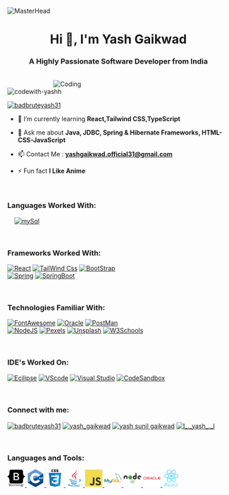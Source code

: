 ![MasterHead](https://user-images.githubusercontent.com/74038190/225813708-98b745f2-7d22-48cf-9150-083f1b00d6c9.gif)
<h1 align="center">Hi 👋, I'm Yash Gaikwad</h1>
<h3 align="center">A Highly Passionate Software Developer from India</h3>
<br>
<img align="right" alt="Coding" width="400" src="https://camo.githubusercontent.com/c1dcb74cc1c1835b1d716f5051499a2814c683c806b15f04b0eba492863703e9/68747470733a2f2f63646e2e6472696262626c652e636f6d2f75736572732f3733303730332f73637265656e73686f74732f363538313234332f6176656e746f2e676966">
<p align="left"> <img src="https://komarev.com/ghpvc/?username=codewith-yashh&label=Profile%20views&color=0e75b6&style=flat" alt="codewith-yashh" /> </p>
<p align="left"> <a href="https://twitter.com/badbruteyash31" target="blank"><img src="https://img.shields.io/twitter/follow/badbruteyash31?logo=twitter&style=for-the-badge" alt="badbruteyash31" /></a> </p>

- 🌱 I’m currently learning **React,Tailwind CSS,TypeScript**

- 💬 Ask me about **Java, JDBC, Spring & Hibernate Frameworks, HTML-CSS-JavaScript**

- 📫 Contact Me : **yashgaikwad.official31@gmail.com**

- ⚡ Fun fact **I Like Anime**
<br>

<h3 align="left">Languages Worked With:</h3>
<p align="left"> 
<a href="" target="blank"><img src="https://img.shields.io/badge/HTML5-E34F26?style=for-the-badge&logo=html5&logoColor=white" alt="" /><a/>
<a href="" target="blank"><img src="https://img.shields.io/badge/CSS3-1572B6?style=for-the-badge&logo=css3&logoColor=white" alt="" /><a/>
<a href="" target="blank"><img src="https://img.shields.io/badge/JavaScript-323330?style=for-the-badge&logo=javascript&logoColor=F7DF1E" alt="" /><a/>
<a href="" target="blank"><img src="https://img.shields.io/badge/json-5E5C5C?style=for-the-badge&logo=json&logoColor=white" alt="" /><a/>
<a href="https://www.mysql.com/" target="blank"><img src="https://img.shields.io/badge/MySQL-005C84?style=for-the-badge&logo=mysql&logoColor=white" alt="mySql" /></a>
</p>
<br>
  
<h3 align="left">Frameworks Worked With:</h3>
<p align="left">
<a href="https://react.dev/" target="blank"><img src="https://img.shields.io/badge/React-20232A?style=for-the-badge&logo=react&logoColor=61DAFB" alt="React" /><a/>
<a href="https://tailwindcss.com/" target="blank"><img src="https://img.shields.io/badge/Tailwind_CSS-38B2AC?style=for-the-badge&logo=tailwind-css&logoColor=white" alt="TailWind Css" /><a/>
<a href="https://getbootstrap.com/" target="blank"><img src="https://img.shields.io/badge/Bootstrap-563D7C?style=for-the-badge&logo=bootstrap&logoColor=white" alt="BootStrap" /><a/><br>
<a href="https://spring.io/" target="blank"><img src="https://img.shields.io/badge/Spring-6DB33F?style=for-the-badge&logo=spring&logoColor=white" alt="Spring" /><a/>
<a href="https://spring.io/projects/spring-boot/" target="blank"><img src="https://img.shields.io/badge/Spring_Boot-F2F4F9?style=for-the-badge&logo=spring-boot" alt="SpringBoot" /><a/>
</p>
<br>
  
<h3 align="left">Technologies Familiar With:</h3>
<p align="left"> 
<a href="https://fontawesome.com/" target="blank"><img src="https://img.shields.io/badge/Font_Awesome-339AF0?style=for-the-badge&logo=fontawesome&logoColor=white" alt="FontAwesome" /><a/>
<a href="https://www.oracle.com/" target="blank"><img src="https://img.shields.io/badge/Oracle-F80000?style=for-the-badge&logo=Oracle&logoColor=white" alt="Oracle" /></a>
<a href="https://www.postman.com/" target="blank"><img src="https://img.shields.io/badge/Postman-FF6C37?style=for-the-badge&logo=Postman&logoColor=white" alt="PostMan" /><a/><br>
<a href="https://nodejs.org/en" target="blank"><img src="https://img.shields.io/badge/Node%20js-339933?style=for-the-badge&logo=nodedotjs&logoColor=white" alt="NodeJS" /><a/>
<a href="https://www.pexels.com/" target="blank"><img src="https://img.shields.io/badge/Pexels-05A081?style=for-the-badge&logo=pexels&logoColor=white" alt="Pexels" /><a/>
<a href="https://unsplash.com/" target="blank"><img src="https://img.shields.io/badge/Unsplash-000000?style=for-the-badge&logo=Unsplash&logoColor=white" alt="Unsplash" /><a/>
<a href="https://www.w3schools.com/" target="blank"><img src="https://img.shields.io/badge/W3Schools-04AA6D?style=for-the-badge&logo=W3Schools&logoColor=white" alt="W3Schools" /><a/>
<a href="" target="blank"><img src="" alt="" /><a/>
<a href="" target="blank"><img src="" alt="" /><a/>
<a href="" target="blank"><img src="" alt="" /><a/>
</p>
<br>
  
<h3 align="left">IDE's Worked On:</h3>
<p align="left"> 
<a href="https://www.eclipse.org/ide/" target="blank"><img src="https://img.shields.io/badge/Eclipse-2C2255?style=for-the-badge&logo=eclipse&logoColor=white" alt="Ecilipse" /><a/>
<a href="https://code.visualstudio.com/" target="blank"><img src="https://img.shields.io/badge/VSCode-0078D4?style=for-the-badge&logo=visual%20studio%20code&logoColor=white" alt="VScode" /><a/>
<a href="https://visualstudio.microsoft.com/" target="blank"><img src="https://img.shields.io/badge/Visual_Studio-5C2D91?style=for-the-badge&logo=visual%20studio&logoColor=white" alt="Visual Studio" /><a/>
<a href="https://codesandbox.io/" target="blank"><img src="https://img.shields.io/badge/Codesandbox-000000?style=for-the-badge&logo=CodeSandbox&logoColor=white" alt="CodeSandbox" /><a/>
</p>
<br>
  
<h3 align="left">Connect with me:</h3>
<p align="left">
<a href="https://twitter.com/badbruteyash31" target="blank"><img align="center" src="https://raw.githubusercontent.com/rahuldkjain/github-profile-readme-generator/master/src/images/icons/Social/twitter.svg" alt="badbruteyash31" height="30" width="40" /></a>
<a href="https://linkedin.com/in/yash_gaikwad" target="blank"><img align="center" src="https://raw.githubusercontent.com/rahuldkjain/github-profile-readme-generator/master/src/images/icons/Social/linked-in-alt.svg" alt="yash_gaikwad" height="30" width="40" /></a>
<a href="https://fb.com/yash sunil gaikwad" target="blank"><img align="center" src="https://raw.githubusercontent.com/rahuldkjain/github-profile-readme-generator/master/src/images/icons/Social/facebook.svg" alt="yash sunil gaikwad" height="30" width="40" /></a>
<a href="https://instagram.com/l_._yash_._l" target="blank"><img align="center" src="https://raw.githubusercontent.com/rahuldkjain/github-profile-readme-generator/master/src/images/icons/Social/instagram.svg" alt="l_._yash_._l" height="30" width="40" /></a>
</p>
<br>

<h3 align="left">Languages and Tools:</h3>
<p align="left"> <a href="https://getbootstrap.com" target="_blank" rel="noreferrer"> <img src="https://raw.githubusercontent.com/devicons/devicon/master/icons/bootstrap/bootstrap-plain-wordmark.svg" alt="bootstrap" width="40" height="40"/> </a> <a href="https://www.w3schools.com/cpp/" target="_blank" rel="noreferrer"> <img src="https://raw.githubusercontent.com/devicons/devicon/master/icons/cplusplus/cplusplus-original.svg" alt="cplusplus" width="40" height="40"/> </a> <a href="https://www.w3schools.com/css/" target="_blank" rel="noreferrer"> <img src="https://raw.githubusercontent.com/devicons/devicon/master/icons/css3/css3-original-wordmark.svg" alt="css3" width="40" height="40"/> </a>  <a href="https://www.java.com" target="_blank" rel="noreferrer"> <img src="https://raw.githubusercontent.com/devicons/devicon/master/icons/java/java-original.svg" alt="java" width="40" height="40"/> </a> <a href="https://developer.mozilla.org/en-US/docs/Web/JavaScript" target="_blank" rel="noreferrer"> <img src="https://raw.githubusercontent.com/devicons/devicon/master/icons/javascript/javascript-original.svg" alt="javascript" width="40" height="40"/> </a> <a href="https://www.mysql.com/" target="_blank" rel="noreferrer"> <img src="https://raw.githubusercontent.com/devicons/devicon/master/icons/mysql/mysql-original-wordmark.svg" alt="mysql" width="40" height="40"/> </a> <a href="https://nodejs.org" target="_blank" rel="noreferrer"> <img src="https://raw.githubusercontent.com/devicons/devicon/master/icons/nodejs/nodejs-original-wordmark.svg" alt="nodejs" width="40" height="40"/> </a> <a href="https://www.oracle.com/" target="_blank" rel="noreferrer"> <img src="https://raw.githubusercontent.com/devicons/devicon/master/icons/oracle/oracle-original.svg" alt="oracle" width="40" height="40"/> </a> <a href="https://reactjs.org/" target="_blank" rel="noreferrer"> <img src="https://raw.githubusercontent.com/devicons/devicon/master/icons/react/react-original-wordmark.svg" alt="react" width="40" height="40"/> </a> </p>


